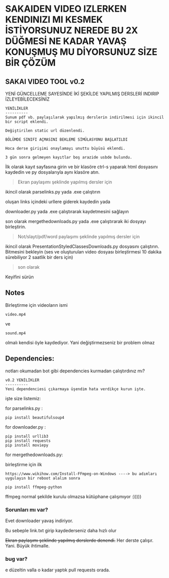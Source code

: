 # SAKAIDEN VIDEO IZLERKEN KENDINIZI MI KESMEK İSTİYORSUNUZ NEREDE BU 2X DÜĞMESİ NE KADAR YAVAŞ KONUŞMUŞ MU DİYORSUNUZ SİZE BİR ÇÖZÜM


## SAKAI VIDEO TOOL v0.2

YENİ GÜNCELLEME SAYESİNDE İKİ ŞEKİLDE YAPILMIŞ DERSLERİ INDIRIP İZLEYEBİLECEKSİNİZ

```
YENİLİKLER
----------
Sunum pdf vb. paylaşılarak yapılmış derslerin indirilmesi için ikincil bir script eklendi.

Değiştirilen static url düzenlendi.

BÖLÜMDE SINIFI AÇMASINI BEKLEME SİMÜLASYONU BAŞLATILDI

Hoca derse girişimi onaylamayı unuttu büyüsü eklendi.

3 gün sonra gelmeyen kayıtlar boş arazide usbde bulundu.

```

İlk olarak kayıt sayfasına girin ve bir klasöre ctrl-s yaparak html dosyasını kaydedin ve py dosyalarıyla aynı klasöre atın.


> Ekran paylaşımı şeklinde yapılmış dersler için

ikincil olarak parselinks.py yada .exe çalıştırın

oluşan links içindeki urllere giderek kaydedin yada

downloader.py yada .exe çalıştırarak kaydetmesini sağlayın

son olarak mergethedownloads.py yada .exe çalıştırarak iki dosyayı birleştirin.

> Not/slayt/pdf/word paylaşımı şeklinde yapılmış dersler için

ikincil olarak PresentationStyledClassesDownloads.py dosyasını çalıştırın. Bitmesini bekleyin (ses ve oluşturulan video dosyası birleştirmesi 10 dakika sürebiliyor 2 saatlik bir ders için)


> son olarak

Keyifini sürün

## Notes
Birleştirme için videoların ismi

```
video.mp4
```
ve
```
sound.mp4
```
olmalı kendisi öyle kaydediyor. Yani değiştirmezseniz bir problem olmaz


## Dependencies:
notları okumadan bot gibi dependencies kurmadan çalıştırdınız mı?
```
v0.2 YENİLİKLER
----------
Yeni dependenciesi çıkarmaya üşendim hata verdikçe kurun işte.
```

işte size listemiz:

for parselinks.py :
```
pip install beautifulsoup4
```
for downloader.py :
```
pip install urllib3
pip install requests
pip install moviepy
```
for mergethedownloads.py:

birleştirme için ilk
```
https://www.wikihow.com/Install-FFmpeg-on-Windows ----> bu adımları uygulayın bir reboot alalım sonra

pip install ffmpeg-python
```
ffmpeg normal şekilde kurulu olmazsa kütüphane çalışmıyor :)))))



### Sorunları mı var?
Evet downloader yavaş indiriyor.

Bu sebeple link.txt girip kaydederseniz daha hızlı olur

~~Ekran paylaşımı şeklinde yapılmış derslerde denendi.~~ Her derste çalışır. Yani. Büyük ihtimalle.

### bug var?
e düzeltin valla o kadar yaptık pull requests orada.
